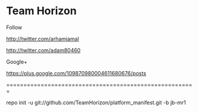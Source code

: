 Team Horizon
===========

Follow 

http://twitter.com/arhamjamal
       
http://twitter.com/adam80460

Google+

https://plus.google.com/109870980004611680676/posts


=======================================================

repo init -u git://github.com/TeamHorizon/platform_manifest.git -b jb-mr1

